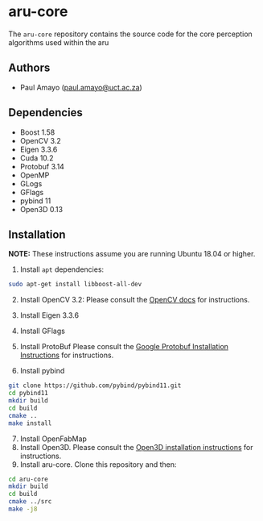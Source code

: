# aru-core

The `aru-core` repository contains the source code for the core perception algorithms used within the aru

## Authors
- Paul Amayo (paul.amayo@uct.ac.za)

## Dependencies
- Boost 1.58
- OpenCV 3.2
- Eigen 3.3.6
- Cuda 10.2
- Protobuf 3.14
- OpenMP
- GLogs
- GFlags
- pybind 11
- Open3D 0.13

## Installation
**NOTE:** These instructions assume you are running Ubuntu 18.04 or higher.

1. Install `apt` dependencies:
```bash
sudo apt-get install libboost-all-dev
```

2. Install OpenCV 3.2:
Please consult the
[OpenCV docs](http://docs.opencv.org/3.0-beta/doc/tutorials/introduction/linux_install/linux_install.html) for
instructions.

3. Install Eigen 3.3.6

4. Install GFlags

5. Install ProtoBuf
Please consult the
[Google Protobuf Installation Instructions](https://github.com/protocolbuffers/protobuf/blob/master/src/README.md) for
instructions.
   
6. Install pybind
```bash
git clone https://github.com/pybind/pybind11.git
cd pybind11
mkdir build
cd build
cmake ..
make install
```
7. Install OpenFabMap
8. Install Open3D. Please consult the  [Open3D installation instructions](http://www.open3d.org/docs/release/compilation.html) for instructions.
9. Install aru-core. Clone this repository and then:
```bash
cd aru-core
mkdir build
cd build
cmake ../src
make -j8
```



